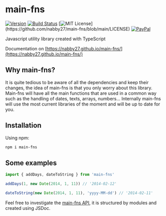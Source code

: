 # main-fns

[![Version](https://img.shields.io/npm/v/main-fns.svg?style=flat&label=version)](https://www.npmjs.com/package/main-fns)
[![Build Status](https://img.shields.io/github/workflow/status/nabby27/main-fns/Test%20lint%20and%20deploy/main?label=test)](https://github.com/nabby27/main-fns/actions?query=workflow%3A%22Test+lint+and+deploy%22)
[![MIT License](https://img.shields.io/apm/l/atomic-design-ui.svg?)](https://github.com/nabby27/main-fns/blob/main/LICENSE)
[![PayPal](https://img.shields.io/badge/paypal-donate-yellow.svg)](https://www.paypal.com/cgi-bin/webscr?cmd=_donations&business=M57SG9J5RQ6DJ&currency_code=EUR&source=url)  

Javascript utility library created with TypeScript

Documentation on [https://nabby27.github.io/main-fns/](https://nabby27.github.io/main-fns/)

## Why main-fns?
It is quite tedious to be aware of all the dependencies and keep their changes, the idea of main-fns is that you only worry about this library. Main-fns will have all the main functions that are used in a common way such as the handling of dates, texts, arrays, numbers... Internally main-fns will use the most current libraries of the moment and will be up to date for you.

## Installation

Using npm:

```sh
npm i main-fns
```

## Some examples

```ts
import { addDays, dateToString } from 'main-fns'

addDays(1, new Date(2014, 1, 11)) // '2014-02-12'

dateToString(new Date(2014, 1, 11), 'yyyy-MM-dd') // '2014-02-11'
```

Feel free to investigate the [main-fns API](https://nabby27.github.io/main-fns/), it is structured by modules and created using JSDoc.
